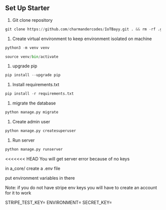 ## Set Up Starter

1. Git clone repository

```python
git clone https://github.com/charmandercodes/IoTBayy.git . && rm -rf .git
```

1. Create virtual environment to keep environment isolated on machine

```python
python3 -m venv venv
```

```python
source venv/bin/activate
```

1. upgrade pip

```python
pip install --upgrade pip 
```

1. Install requirements.txt

```python
pip install -r requirements.txt 
```

1. migrate the database

```python
python manage.py migrate
```

1. Create admin user

```python
python manage.py createsuperuser
```

1. Run server

```python
python manage.py runserver
```
<<<<<<< HEAD
You will get server error because of no keys

in a_core/ create a .env file

put environment variables in there

Note: if you do not have stripe env keys you will have to create an account for it to work

STRIPE_TEST_KEY=
ENVIRONMENT=
SECRET_KEY=
